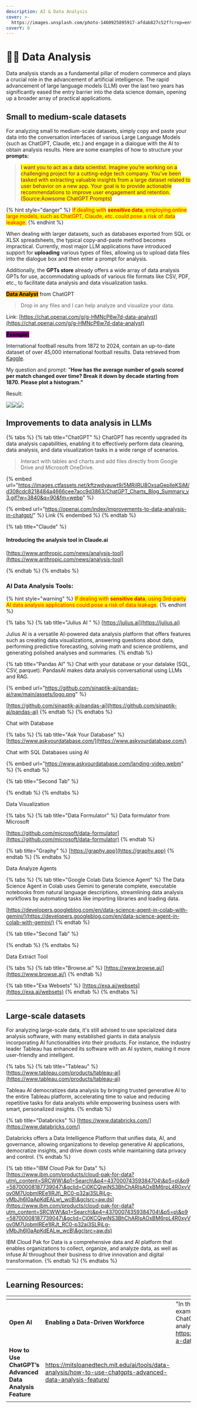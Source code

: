 ```yaml
---
description: AI & Data Analysis
cover: >-
  https://images.unsplash.com/photo-1460925895917-afdab827c52f?crop=entropy&cs=srgb&fm=jpg&ixid=M3wxOTcwMjR8MHwxfHNlYXJjaHwxfHxkYXRhfGVufDB8fHx8MTcxODYwMDM5MHww&ixlib=rb-4.0.3&q=85
coverY: 0
---
```


# 👩‍💻 Data Analysis

Data analysis stands as a fundamental pillar of modern commerce and plays a crucial role in the advancement of artificial intelligence. The rapid advancement of large language models (LLM) over the last two years has significantly eased the entry barrier into the data science domain, opening up a broader array of practical applications.

## Small to medium-scale datasets

For analyzing small to medium-scale datasets, simply copy and paste your data into the conversation interfaces of various Large Language Models (such as ChatGPT, Claude, etc.) and engage in a dialogue with the AI to obtain analysis results. Here are some examples of how to structure your **prompts:**&#x20;

> <mark style="color:purple;">I want you to act as a data scientist. Imagine you’re working on a challenging project for a cutting-edge tech company. You’ve been tasked with extracting valuable insights from a large dataset related to user behavior on a new app. Your goal is to provide actionable recommendations to improve user engagement and retention.  (Source:Aowsome ChatGPT Prompts)</mark>

{% hint style="danger" %}
<mark style="color:red;">If dealing with</mark> <mark style="color:red;"></mark><mark style="color:red;">**sensitive data**</mark><mark style="color:red;">, employing online large models, such as ChatGPT, Claude, etc. could pose a risk of data leakage.</mark>&#x20;
{% endhint %}

When dealing with larger datasets, such as databases exported from SQL or XLSX spreadsheets, the typical copy-and-paste method becomes impractical. Currently, most major LLM applications have introduced support for **uploading** various types of files, allowing us to upload data files into the dialogue box and then enter a prompt for analysis.&#x20;

Additionally, the **GPTs store** already offers a wide array of data analysis GPTs for use, accommodating uploads of various file formats like CSV, PDF, etc., to facilitate data analysis and data visualization tasks.

<img src="../../.gitbook/assets/data analyst.png" alt="" data-size="line"><mark style="background-color:orange;">**Data Analyst**</mark> from ChatGPT

> Drop in any files and I can help analyze and visualize your data.

Link: [https://chat.openai.com/g/g-HMNcP6w7d-data-analyst](https://chat.openai.com/g/g-HMNcP6w7d-data-analyst)

<mark style="background-color:purple;">**Example:**</mark>

International football results from 1872 to 2024, contain an up-to-date dataset of over 45,000 international football results. Data retrieved from [Kaggle](https://www.kaggle.com/datasets/martj42/international-football-results-from-1872-to-2017?resource=download).

My question and prompt: "**How has the average number of goals scored per match changed over time? Break it down by decade starting from 1870. Please plot a histogram."**

Result:&#x20;

![](../../.gitbook/assets/data1.png)![](../../.gitbook/assets/data2.png)![](../../.gitbook/assets/data3.png)



## Improvements to data analysis in LLMs

{% tabs %}
{% tab title="ChatGPT" %}
ChatGPT has recently upgraded its data analysis capabilities, enabling it to effectively perform data cleaning, data analysis, and data visualization tasks in a wide range of scenarios.

> Interact with tables and charts and add files directly from Google Drive and Microsoft OneDrive.

{% embed url="https://images.ctfassets.net/kftzwdyauwt9/5MRilRU8OxsaGeplleKSiM/d308cdc8218484a4666cee7acc9d3863/ChatGPT_Charts_Blog_Summary_v3.gif?w=3840&q=90&fm=webp" %}

{% embed url="https://openai.com/index/improvements-to-data-analysis-in-chatgpt/" %}
Link
{% endembed %}
{% endtab %}

{% tab title="Claude" %}
#### Introducing the analysis tool in Claude.ai

[https://www.anthropic.com/news/analysis-tool](https://www.anthropic.com/news/analysis-tool)


{% endtab %}
{% endtabs %}



### AI Data Analysis Tools:

{% hint style="warning" %}
<mark style="color:red;">If dealing with</mark> <mark style="color:red;"></mark><mark style="color:red;">**sensitive data**</mark><mark style="color:red;">, using 3rd-party AI data analysis applications could pose a risk of data leakage.</mark>&#x20;
{% endhint %}

{% tabs %}
{% tab title="Julius AI " %}
[https://julius.ai](https://julius.ai)

Julius AI is a versatile AI-powered data analysis platform that offers features such as creating data visualizations, answering questions about data, performing predictive forecasting, solving math and science problems, and generating polished analyses and summaries.
{% endtab %}

{% tab title="Pandas AI" %}
Chat with your database or your datalake (SQL, CSV, parquet). PandasAI makes data analysis conversational using LLMs and RAG.

{% embed url="https://github.com/sinaptik-ai/pandas-ai/raw/main/assets/logo.png" %}

[https://github.com/sinaptik-ai/pandas-ai](https://github.com/sinaptik-ai/pandas-ai)
{% endtab %}
{% endtabs %}

Chat with Database

{% tabs %}
{% tab title="Ask Your Database" %}
[https://www.askyourdatabase.com/](https://www.askyourdatabase.com/)

Chat with SQL Databases using AI

{% embed url="https://www.askyourdatabase.com/landing-video.webm" %}
{% endtab %}

{% tab title="Second Tab" %}

{% endtab %}
{% endtabs %}

Data Visualization

{% tabs %}
{% tab title="Data Formulator" %}
Data formulator from Microsoft&#x20;

[https://github.com/microsoft/data-formulator](https://github.com/microsoft/data-formulator)
{% endtab %}

{% tab title="Graphy" %}
[https://graphy.app](https://graphy.app)
{% endtab %}
{% endtabs %}

Data Analyze Agents

{% tabs %}
{% tab title="Google Colab Data Science Agent" %}
The Data Science Agent in Colab uses Gemini to generate complete, executable notebooks from natural language descriptions, streamlining data analysis workflows by automating tasks like importing libraries and loading data.&#x20;

[https://developers.googleblog.com/en/data-science-agent-in-colab-with-gemini/](https://developers.googleblog.com/en/data-science-agent-in-colab-with-gemini/)
{% endtab %}

{% tab title="Second Tab" %}

{% endtab %}
{% endtabs %}

Data Extract Tool

{% tabs %}
{% tab title="Browse.ai" %}
[https://www.browse.ai/](https://www.browse.ai/)
{% endtab %}

{% tab title="Exa Websets" %}
[https://exa.ai/websets](https://exa.ai/websets)
{% endtab %}
{% endtabs %}

***

## Large-scale datasets

For analyzing large-scale data, it's still advised to use specialized data analysis software, with many established giants in data analysis incorporating AI functionalities into their products. For instance, the industry leader Tableau has enhanced its software with an AI system, making it more user-friendly and intelligent.

{% tabs %}
{% tab title="Tableau" %}
[https://www.tableau.com/products/tableau-ai](https://www.tableau.com/products/tableau-ai)

Tableau AI democratizes data analysis by bringing trusted generative AI to the entire Tableau platform, accelerating time to value and reducing repetitive tasks for data analysts while empowering business users with smart, personalized insights.
{% endtab %}

{% tab title="Databricks" %}
[https://www.databricks.com/](https://www.databricks.com/)

Databricks offers a Data Intelligence Platform that unifies data, AI, and governance, allowing organizations to develop generative AI applications, democratize insights, and drive down costs while maintaining data privacy and control.
{% endtab %}

{% tab title="IBM Cloud Pak for Data" %}
[https://www.ibm.com/products/cloud-pak-for-data?utm\_content=SRCWW\&p1=Search\&p4=43700074359384704\&p5=p\&p9=58700008187739047\&gclid=Cj0KCQjwjNS3BhChARIsAOxBM6rpL4R0xyVov0M7UobmIREe1IRJt\_RC0-p32ai3SLRjLg-vMbJh6l0aApKdEALw\_wcB\&gclsrc=aw.ds](https://www.ibm.com/products/cloud-pak-for-data?utm_content=SRCWW\&p1=Search\&p4=43700074359384704\&p5=p\&p9=58700008187739047\&gclid=Cj0KCQjwjNS3BhChARIsAOxBM6rpL4R0xyVov0M7UobmIREe1IRJt_RC0-p32ai3SLRjLg-vMbJh6l0aApKdEALw_wcB\&gclsrc=aw.ds)

IBM Cloud Pak for Data is a comprehensive data and AI platform that enables organizations to collect, organize, and analyze data, as well as infuse AI throughout their business to drive innovation and digital transformation.
{% endtab %}
{% endtabs %}



***

## Learning Resources:

<table data-view="cards"><thead><tr><th></th><th></th><th></th></tr></thead><tbody><tr><td><strong>Open AI</strong></td><td><strong>Enabling a Data-Driven Workforce</strong></td><td>"In this video, we share practical examples of how employees can use ChatGPT Enterprise to efficiently analyze data and uncover insights." <a href="https://openai.com/business/enabling-a-data-driven-workforce-webinar/">https://openai.com/business/enabling-a-data-driven-workforce-webinar/</a></td></tr><tr><td><strong>How to Use ChatGPT’s Advanced Data Analysis Feature</strong></td><td><a href="https://mitsloanedtech.mit.edu/ai/tools/data-analysis/how-to-use-chatgpts-advanced-data-analysis-feature/">https://mitsloanedtech.mit.edu/ai/tools/data-analysis/how-to-use-chatgpts-advanced-data-analysis-feature/</a></td><td></td></tr><tr><td></td><td></td><td></td></tr></tbody></table>















